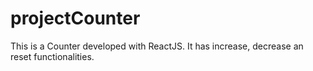 # projectCounter
This is a Counter developed with ReactJS. It has increase, decrease an reset functionalities. 
